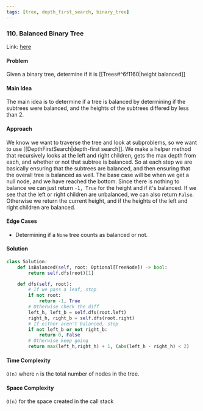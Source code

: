 ```yaml
---
tags: [tree, depth_first_search, binary_tree]
---
```

### 110. Balanced Binary Tree

Link: [here](https://leetcode.com/problems/balanced-binary-tree/description/)

#### Problem
Given a binary tree, determine if it is [[Trees#^6f1160|height balanced]]

#### Main Idea
The main idea is to determine if a tree is balanced by determining if the subtrees were balanced, and the heights of the subtrees differed by less than 2. 

#### Approach
We know we want to traverse the tree and look at subproblems, so we want to use [[DepthFirstSearch|depth-first search]]. We make a helper method that recursively looks at the left and right children, gets the max depth from each, and whether or not that subtree is balanced. 
So at each step we are basically ensuring that the subtrees are balanced, and then ensuring that the overall tree is balanced as well. 
The base case will be when we get a null node, and we have reached the bottom. Since there is nothing to balance we can just return `-1, True` for the height and if it's balanced.
If we see that the left or right children are unbalanced, we can also return `False`. 
Otherwise we return the current height, and if the heights of the left and right children are balanced. 

#### Edge Cases
- Determining if a `None` tree counts as balanced or not.

#### Solution
```python 
class Solution:
    def isBalanced(self, root: Optional[TreeNode]) -> bool:
        return self.dfs(root)[1]

    def dfs(self, root):
        # If we pass a leaf, stop
        if not root:
            return -1, True
        # Otherwise check the diff
        left_h, left_b = self.dfs(root.left)
        right_h, right_b = self.dfs(root.right)
        # If either aren't balanced, stop
        if not left_b or not right_b:
            return 0, False
        # Otherwise keep going
        return max(left_h,right_h) + 1, (abs(left_h - right_h) < 2)
```

#### Time Complexity
`O(n)` where `n` is the total number of nodes in the tree.

#### Space Complexity
`O(n)` for the space created in the call stack 

